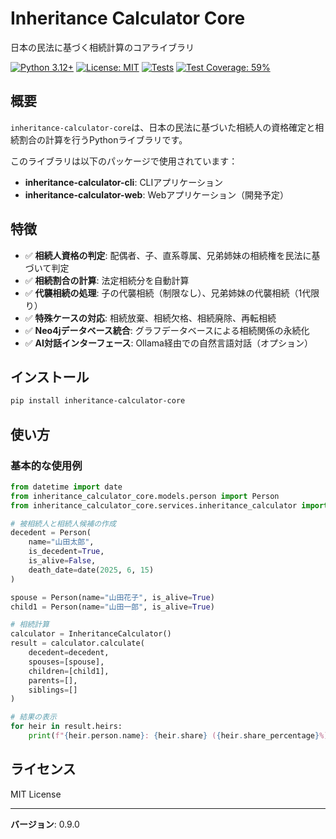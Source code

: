 # Inheritance Calculator Core

日本の民法に基づく相続計算のコアライブラリ

[![Python 3.12+](https://img.shields.io/badge/python-3.12+-blue.svg)](https://www.python.org/downloads/)
[![License: MIT](https://img.shields.io/badge/License-MIT-yellow.svg)](https://opensource.org/licenses/MIT)
[![Tests](https://github.com/kazumasakawahara/inheritance-calculator-core/actions/workflows/test.yml/badge.svg)](https://github.com/kazumasakawahara/inheritance-calculator-core/actions/workflows/test.yml)
[![Test Coverage: 59%](https://img.shields.io/badge/coverage-59%25-yellow.svg)](https://github.com/kazumasakawahara/inheritance-calculator-core)

## 概要

`inheritance-calculator-core`は、日本の民法に基づいた相続人の資格確定と相続割合の計算を行うPythonライブラリです。

このライブラリは以下のパッケージで使用されています：
- **inheritance-calculator-cli**: CLIアプリケーション
- **inheritance-calculator-web**: Webアプリケーション（開発予定）

## 特徴

- ✅ **相続人資格の判定**: 配偶者、子、直系尊属、兄弟姉妹の相続権を民法に基づいて判定
- ✅ **相続割合の計算**: 法定相続分を自動計算
- ✅ **代襲相続の処理**: 子の代襲相続（制限なし）、兄弟姉妹の代襲相続（1代限り）
- ✅ **特殊ケースの対応**: 相続放棄、相続欠格、相続廃除、再転相続
- ✅ **Neo4jデータベース統合**: グラフデータベースによる相続関係の永続化
- ✅ **AI対話インターフェース**: Ollama経由での自然言語対話（オプション）

## インストール

```bash
pip install inheritance-calculator-core
```

## 使い方

### 基本的な使用例

```python
from datetime import date
from inheritance_calculator_core.models.person import Person
from inheritance_calculator_core.services.inheritance_calculator import InheritanceCalculator

# 被相続人と相続人候補の作成
decedent = Person(
    name="山田太郎",
    is_decedent=True,
    is_alive=False,
    death_date=date(2025, 6, 15)
)

spouse = Person(name="山田花子", is_alive=True)
child1 = Person(name="山田一郎", is_alive=True)

# 相続計算
calculator = InheritanceCalculator()
result = calculator.calculate(
    decedent=decedent,
    spouses=[spouse],
    children=[child1],
    parents=[],
    siblings=[]
)

# 結果の表示
for heir in result.heirs:
    print(f"{heir.person.name}: {heir.share} ({heir.share_percentage}%)")
```

## ライセンス

MIT License

---

**バージョン**: 0.9.0
